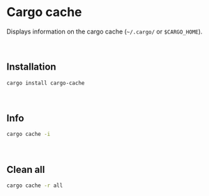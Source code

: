 # Cargo cache
Displays information on the cargo cache (`~/.cargo/` or `$CARGO_HOME`).<br>

<br>

## Installation
```bash
cargo install cargo-cache
```

<br>

## Info
```bash
cargo cache -i
```

<br>

## Clean all
```bash
cargo cache -r all
```
